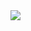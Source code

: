 <a href="https://portal.azure.com/#create/Microsoft.Template/uri/raw.githubusercontent.com%2F0xbennyv%2FAzure-Sentinel%2Fsophoscentralapi%2FDataConnectors%2FSophosCentralConnector%2Fazuredeploy_Connector_sophoscentralconnector_AzureFunction.json" target="_blank">
    <img src="https://aka.ms/deploytoazurebutton""/>
</a>